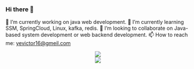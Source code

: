 ### Hi there 👋
🔭 I’m currently working on java web development.
<rd>
🌱 I’m currently learning SSM, SpringCloud, Linux, kafka, redis.
<rd>
👯 I’m looking to collaborate on Java-based system development or web backend development.
<rd>
📫 How to reach me: yevictor16@gmeil.com

<div align="center"> <img src="https://metrics.lecoq.io/sun0225SUN?template=classic&config.timezone=Asia%2FShanghai"> </div>

<div align="center"> <img src="https://metrics.lecoq.io/sun0225SUN?template=classic&config.timezone=Asia%2FShanghai"> </div>

<!--
**Benaso/Benaso** is a ✨ _special_ ✨ repository because its `README.md` (this file) appears on your GitHub profile.

Here are some ideas to get you started:

- 🔭 I’m currently working on ...
- 🌱 I’m currently learning ...
- 👯 I’m looking to collaborate on ...
- 🤔 I’m looking for help with ...
- 💬 Ask me about ...
- 📫 How to reach me: ...
- 😄 Pronouns: ...
- ⚡ Fun fact: ...
-->
